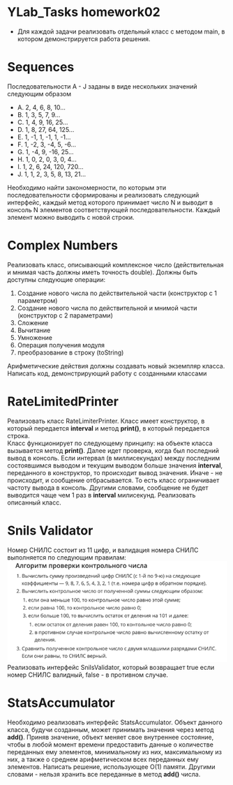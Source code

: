 # YLab_Tasks homework02

* Для каждой задачи реализовать отдельный класс с методом main, в котором
демонстрируется работа решения.

# Sequences
Последовательности A - J заданы в виде нескольких значений следующим образом

* A. 2, 4, 6, 8, 10... 
* B. 1, 3, 5, 7, 9...
* C. 1, 4, 9, 16, 25...
* D. 1, 8, 27, 64, 125...
* E. 1, -1, 1, -1, 1, -1...
* F. 1, -2, 3, -4, 5, -6...
* G. 1, -4, 9, -16, 25...
* H. 1, 0, 2, 0, 3, 0, 4...
* I. 1, 2, 6, 24, 120, 720...
* J. 1, 1, 2, 3, 5, 8, 13, 21...

Необходимо найти закономерности, по которым эти последовательности
сформированы и реализовать следующий интерфейс, каждый метод которого
принимает число N и выводит в консоль N элементов соответствующей
последовательности. Каждый элемент можно выводить с новой строки. 

# Complex Numbers

Реализовать класс, описывающий комплексное число (действительная и мнимая часть
должны иметь точность double). Должны быть доступны следующие операции:
1. Cоздание нового числа по действительной части (конструктор с 1
   параметром)
2. Создание нового числа по действительной и мнимой части (конструктор
   с 2 параметрами)
3. Сложение
4. Вычитание
5. Умножение
6. Операция получения модуля
7. преобразование в строку (toString)
   
Арифметические действия должны создавать новый экземпляр класса. Написать код,
демонстрирующий работу с созданными классами 

# RateLimitedPrinter

Реализовать класс RateLimiterPrinter. Класс имеет конструктор, в который передается
<b>interval</b> и метод <b>print()</b>, в который передается строка.  
Класс функционирует по
следующему принципу: на объекте класса вызывается метод <b>print()</b>. Далее идет
проверка, когда был последний вывод в консоль. Если интервал (в миллисекундах)
между последним состоявшимся выводом и текущим выводом больше значения
<b>interval</b>, переданного в конструктор, то происходит вывод значения. Иначе - не
происходит, и сообщение отбрасывается. То есть класс ограничивает частоту вывода в
консоль. Другими словами, сообщение не будет выводится чаще чем 1 раз в <b>interval</b>
милисекунд. Реализовать описанный класс.

# Snils Validator

Номер СНИЛС состоит из 11 цифр, и валидация номера СНИЛС выполняется по
следующим правилам: 
![img.png](img.png)  
Реализовать интерфейс SnilsValidator, который возвращает true если номер СНИЛС валидный, 
false - в противном случае.

# StatsAccumulator

Необходимо реализовать интерфейс StatsAccumulator. Объект данного класса, будучи созданным, 
может принимать значения через метод <b>add()</b>. Приняв значение, объект меняет свое 
внутреннее состояние, чтобы в любой момент времени предоставить данные о количестве переданных 
ему элементов, минимальному из них, максимальному из них, а также о среднем арифметическом
всех переданных ему элементов. 
Написать решение, использующее O(1) памяти. Другими словами - нельзя хранить все
переданные в метод <b>add()</b> числа.
